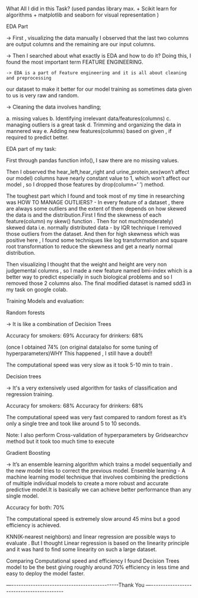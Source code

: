 What All I did in this Task? (used pandas library max. + Scikit learn for algorithms + matplotlib and seaborn for visual representation )

EDA Part

-> First , visualizing the data manually I observed that the last two columns are output columns and the remaining are our input columns.

-> Then I searched about what exactly is EDA and how to do it?
Doing this, I found the most important term FEATURE ENGINEERING.

	-> EDA is a part of Feature engineering and it is all about cleaning and preprocessing
 our dataset to make it better for our model training as sometimes data given to us is very raw and random.

-> Cleaning the data involves handling; 

 a. missing values
 b. Identifying irrelevant data/features(columns)
 c. managing outliers is a great task
 d. Trimming and organizing the data in mannered way
 e. Adding new features(columns) based on given , if required to predict better.

EDA part of my task:

First through pandas function info(), I saw there are no missing values.

Then I observed the hear_left,hear_right and urine_protein,sex(won’t affect our model) columns have nearly constant value to 1, which won’t affect our model , so I dropped those features by drop(column=’ ’) method.

The toughest part which I found and took most of my time in researching was HOW TO MANAGE OUTLIERS? - In every feature of a dataset , there are always some outliers and the extent of them depends on how skewed the data is and the distribution.First I find the skewness of each feature(column) ny skew() function . Then for not much(moderately) skewed data i.e. normally distributed data - by IQR technique I removed those outliers from the dataset. And then for high skewness which was positive here , I found some techniques like log transformation and square root transformation to reduce the skewness and get a nearly normal distribution.

Then visualizing I thought that the weight and height are very non judgemental columns , so I made a new feature named bmi-index which is a better way to predict especially in such biological problems and so I removed those 2 columns also.
The final modified dataset is named sdd3 in my task on google colab.

Training Models and evaluation:

Random forests

-> It is like a combination of Decision Trees

Accuracy for smokers: 69%
Accuracy for drinkers: 68%

(once  I obtained 74% (on original data)also for some tuning of hyperparameters)WHY This happened , I still have a doubt!!

The computational speed was very slow as it took 5-10 min to train . 

Decision trees 

-> It's a very extensively used algorithm for tasks of classification and regression training.

Accuracy for smokers:  68%
Accuracy for drinkers: 68%

The computational speed was very fast compared to random forest as it’s only a single tree and took like around 5 to 10 seconds.

Note: I also perform Cross-validation of hyperparameters by Gridsearchcv method but it took too much time to execute


Gradient Boosting

-> It’s an ensemble learning algorithm which trains a model sequentially and the new model tries to correct the previous model.
Ensemble learning - A machine learning model technique that involves combining the predictions of multiple individual models to create a more robust and accurate predictive model.It is basically we can achieve better performance than any single model.

Accuracy for both: 70% 

The computational speed is extremely slow around 45 mins but a good efficiency is achieved.

KNN(K-nearest neighbors) and linear regression are possible ways to evaluate .
But I thought Linear regression is based on the linearity principle and it was hard to find some linearity on such a large dataset.

Comparing Computational speed and efficiency I found Decision Trees model to be the best giving roughly around 70% efficiency in less time and easy to deploy the model faster.





—---------------------------------------------Thank You —-----------------------------------------

